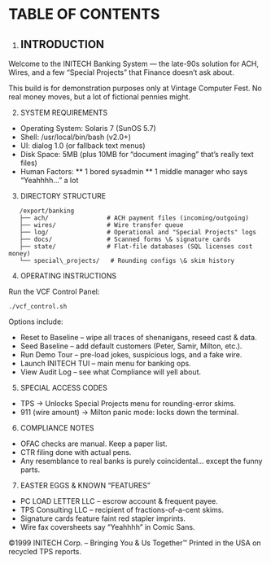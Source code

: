 # TABLE OF CONTENTS

1. ## INTRODUCTION

Welcome to the INITECH Banking System — the late-90s solution for ACH, Wires, and
a few “Special Projects” that Finance doesn’t ask about.

This build is for demonstration purposes only at Vintage Computer Fest.
No real money moves, but a lot of fictional pennies might.


2. SYSTEM REQUIREMENTS

* Operating System: Solaris 7 (SunOS 5.7)
* Shell: /usr/local/bin/bash (v2.0+)
* UI: dialog 1.0 (or fallback text menus)
* Disk Space: 5MB (plus 10MB for “document imaging” that’s really text files)
* Human Factors:
  \*\* 1 bored sysadmin
  \*\* 1 middle manager who says “Yeahhhh…” a lot


3. DIRECTORY STRUCTURE

```
   /export/banking
   ├── ach/                # ACH payment files (incoming/outgoing)
   ├── wires/              # Wire transfer queue
   ├── log/                # Operational and "Special Projects" logs
   ├── docs/               # Scanned forms \& signature cards
   ├── state/              # Flat-file databases (SQL licenses cost money)
   └── special\_projects/   # Rounding configs \& skim history
```

4. OPERATING INSTRUCTIONS
   
Run the VCF Control Panel:

```./vcf_control.sh```

Options include:

* Reset to Baseline – wipe all traces of shenanigans, reseed cast \& data.
* Seed Baseline – add default customers (Peter, Samir, Milton, etc.).
* Run Demo Tour – pre-load jokes, suspicious logs, and a fake wire.
* Launch INITECH TUI – main menu for banking ops.
* View Audit Log – see what Compliance will yell about.

5. SPECIAL ACCESS CODES

* TPS → Unlocks Special Projects menu for rounding-error skims.
* 911 (wire amount) → Milton panic mode: locks down the terminal.

6. COMPLIANCE NOTES

* OFAC checks are manual. Keep a paper list.
* CTR filing done with actual pens.
* Any resemblance to real banks is purely coincidental… except the funny parts.

7. EASTER EGGS \& KNOWN “FEATURES”

* PC LOAD LETTER LLC – escrow account \& frequent payee.
* TPS Consulting LLC – recipient of fractions-of-a-cent skims.
* Signature cards feature faint red stapler imprints.
* Wire fax coversheets say “Yeahhhh” in Comic Sans.

©1999 INITECH Corp. – Bringing You \& Us Together™
Printed in the USA on recycled TPS reports.
